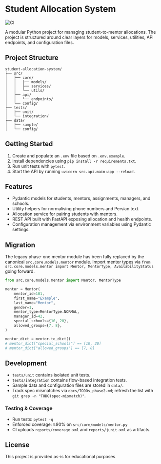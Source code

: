 # Student Allocation System

![CI](https://github.com/smartallocPY/smartallocPY/actions/workflows/ci.yml/badge.svg?branch=main)

A modular Python project for managing student-to-mentor allocations. The project is structured around clear layers for models, services, utilities, API endpoints, and configuration files.

## Project Structure

```
student-allocation-system/
├── src/
│   ├── core/
│   │   ├── models/
│   │   ├── services/
│   │   └── utils/
│   ├── api/
│   │   └── endpoints/
│   └── config/
├── tests/
│   ├── unit/
│   └── integration/
├── data/
│   ├── sample/
│   └── config/
```

## Getting Started

1. Create and populate an `.env` file based on `.env.example`.
2. Install dependencies using `pip install -r requirements.txt`.
3. Run unit tests with `pytest`.
4. Start the API by running `uvicorn src.api.main:app --reload`.

## Features

- Pydantic models for students, mentors, assignments, managers, and schools.
- Utility helpers for normalising phone numbers and Persian text.
- Allocation service for pairing students with mentors.
- REST API built with FastAPI exposing allocation and health endpoints.
- Configuration management via environment variables using Pydantic settings.

## Migration

The legacy phase-one mentor module has been fully replaced by the canonical `src.core.models.mentor` module. Import mentor types via `from src.core.models.mentor import Mentor, MentorType, AvailabilityStatus` going forward.

```python
from src.core.models.mentor import Mentor, MentorType

mentor = Mentor(
    mentor_id=101,
    first_name="Example",
    last_name="Mentor",
    gender=1,
    mentor_type=MentorType.NORMAL,
    manager_id=42,
    special_schools={10, 20},
    allowed_groups={7, 8},
)

mentor_dict = mentor.to_dict()
# mentor_dict["special_schools"] == [10, 20]
# mentor_dict["allowed_groups"] == [7, 8]
```

## Development

- `tests/unit` contains isolated unit tests.
- `tests/integration` contains flow-based integration tests.
- Sample data and configuration files are stored in `data/`.
- Track spec mismatches via `docs/TODOs_phase2.md`; refresh the list with `git grep -n "TODO(spec-mismatch)"`.

### Testing & Coverage
- Run tests: `pytest -q`
- Enforced coverage: ≥90% on `src/core/models/mentor.py`
- CI uploads `reports/coverage.xml` and `reports/junit.xml` as artifacts.

## License

This project is provided as-is for educational purposes.

